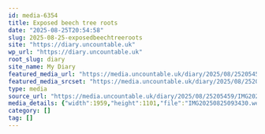 ```yaml
---
id: media-6354
title: Exposed beech tree roots
date: "2025-08-25T20:54:58"
slug: 2025-08-25-exposedbeechtreeroots
site: "https://diary.uncountable.uk"
wp_url: "https://diary.uncountable.uk"
root_slug: diary
site_name: My Diary
featured_media_url: "https://media.uncountable.uk/diary/2025/08/25205459/IMG20250825093430.webp"
featured_media_srcset: "https://media.uncountable.uk/diary/2025/08/25205459/IMG20250825093430-300x169.webp 300w, https://media.uncountable.uk/diary/2025/08/25205459/IMG20250825093430-1024x576.webp 1024w, https://media.uncountable.uk/diary/2025/08/25205459/IMG20250825093430-150x150.webp 150w, https://media.uncountable.uk/diary/2025/08/25205459/IMG20250825093430-640x360.webp 640w, https://media.uncountable.uk/diary/2025/08/25205459/IMG20250825093430.webp 1959w"
type: media
source_url: "https://media.uncountable.uk/diary/2025/08/25205459/IMG20250825093430.webp"
media_details: {"width":1959,"height":1101,"file":"IMG20250825093430.webp","filesize":180100,"sizes":{"medium":{"file":"IMG20250825093430-300x169.webp","width":300,"height":169,"filesize":26522,"mime_type":"image/webp","source_url":"https://media.uncountable.uk/diary/2025/08/25205459/IMG20250825093430-300x169.webp"},"large":{"file":"IMG20250825093430-1024x576.webp","width":1024,"height":576,"filesize":163464,"mime_type":"image/webp","source_url":"https://media.uncountable.uk/diary/2025/08/25205459/IMG20250825093430-1024x576.webp"},"thumbnail":{"file":"IMG20250825093430-150x150.webp","width":150,"height":150,"filesize":17510,"mime_type":"image/webp","source_url":"https://media.uncountable.uk/diary/2025/08/25205459/IMG20250825093430-150x150.webp"},"mobwidth":{"file":"IMG20250825093430-640x360.webp","width":640,"height":360,"filesize":80394,"mime_type":"image/webp","source_url":"https://media.uncountable.uk/diary/2025/08/25205459/IMG20250825093430-640x360.webp"},"full":{"file":"IMG20250825093430.webp","width":1959,"height":1101,"mime_type":"image/webp","source_url":"https://media.uncountable.uk/diary/2025/08/25205459/IMG20250825093430.webp"}},"image_meta":{"aperture":"0","credit":"","camera":"","caption":"","created_timestamp":"0","copyright":"","focal_length":"0","iso":"0","shutter_speed":"0","title":"","orientation":"0","keywords":[]}}
category: []
tag: []
---
```


